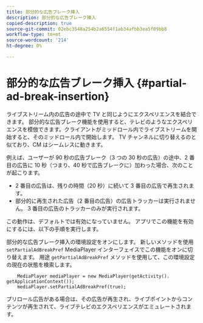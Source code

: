 ```yaml
---
title: 部分的な広告ブレーク挿入
description: 部分的な広告ブレーク挿入
copied-description: true
source-git-commit: 02ebc3548a254b2a6554f1ab34afbb3ea5f09bb8
workflow-type: tm+mt
source-wordcount: '214'
ht-degree: 0%

---
```


# 部分的な広告ブレーク挿入 {#partial-ad-break-insertion}

ライブストリーム内の広告の途中で TV と同じようにエクスペリエンスを結合できます。 部分的な広告ブレーク機能を使用すると、テレビのようなエクスペリエンスを模倣できます。クライアントがミッドロール内でライブストリームを開始すると、そのミッドロール内で開始します。 TV チャンネルに切り替えるのと似ており、CM はシームレスに動きます。

例えば、ユーザーが 90 秒の広告ブレーク（3 つの 30 秒の広告）の途中、2 番目の広告に 10 秒（つまり、40 秒で広告ブレークに）加わった場合、次のことが起こります。

* 2 番目の広告は、残りの時間（20 秒）に続いて 3 番目の広告で再生されます。
* 部分的に再生された広告（2 番目の広告）の広告トラッカーは実行されません。 3 番目の広告のトラッカーのみが実行されます。

この動作は、デフォルトでは有効になっていません。 アプリでこの機能を有効にするには、以下の手順を実行します。

部分的な広告ブレーク挿入の環境設定をオンにします。 新しいメソッドを使用 `setPartialAdBreakPref` MediaPlayer インターフェイスでこの機能をオンに切り替えます。 用途 `getPartialAdBreakPref` メソッドを使用して、この環境設定の現在の状態を検索します。

```
    MediaPlayer mediaPlayer = new MediaPlayer(getActivity(). getApplicationContext()); 
    mediaPlayer.setPartialAdBreakPref(true);
```

プリロール広告がある場合は、その広告が再生され、ライブポイントからコンテンツが再生されて、ライブテレビのエクスペリエンスがエミュレートされます。

